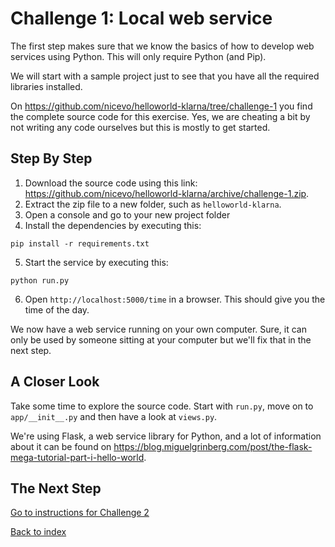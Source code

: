 # Challenge 1: Local web service

The first step makes sure that we know the basics of how to develop web services using Python. This will only require Python (and Pip).

We will start with a sample project just to see that you have all the required libraries installed.

On <https://github.com/nicevo/helloworld-klarna/tree/challenge-1> you find the complete source code for this exercise. Yes, we are cheating a bit by not writing any code ourselves but this is mostly to get started.

## Step By Step

1. Download the source code using this link: <https://github.com/nicevo/helloworld-klarna/archive/challenge-1.zip>.
2. Extract the zip file to a new folder, such as `helloworld-klarna`.
3. Open a console and go to your new project folder
4. Install the dependencies by executing this:

  ```
  pip install -r requirements.txt
  ```

5. Start the service by executing this:

  ```
  python run.py
  ```

6. Open `http://localhost:5000/time` in a browser. This should give you the time of the day.

We now have a web service running on your own computer. Sure, it can only be used by someone sitting at your computer but we'll fix that in the next step.

## A Closer Look

Take some time to explore the source code. Start with `run.py`, move on to `app/__init__.py` and then have a look at `views.py`.

We're using Flask, a web service library for Python, and a lot of information about it can be found on <https://blog.miguelgrinberg.com/post/the-flask-mega-tutorial-part-i-hello-world>.

## The Next Step

[Go to instructions for Challenge 2](./challenge-heroku.md)

[Back to index](./index.md)
